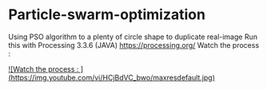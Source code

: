 # Particle-swarm-optimization
Using PSO algorithm to a plenty of circle shape to duplicate real-image
Run this with Processing 3.3.6 (JAVA) https://processing.org/
Watch the process : 

[![Watch the process : ] (https://img.youtube.com/vi/HCjBdVC_bwo/maxresdefault.jpg)](https://www.youtube.com/watch?v=HCjBdVC_bwo)
